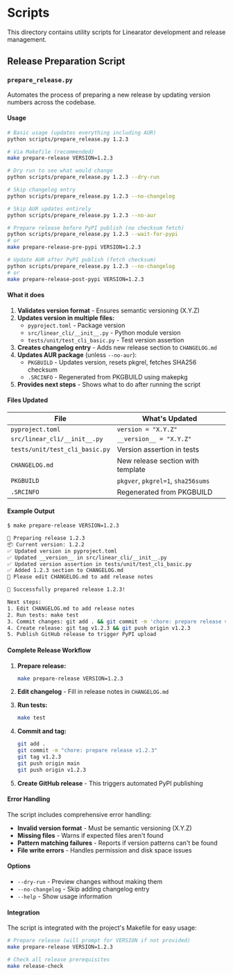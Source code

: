 # Scripts

This directory contains utility scripts for Linearator development and release management.

## Release Preparation Script

### `prepare_release.py`

Automates the process of preparing a new release by updating version numbers across the codebase.

#### Usage

```bash
# Basic usage (updates everything including AUR)
python scripts/prepare_release.py 1.2.3

# Via Makefile (recommended)
make prepare-release VERSION=1.2.3

# Dry run to see what would change
python scripts/prepare_release.py 1.2.3 --dry-run

# Skip changelog entry
python scripts/prepare_release.py 1.2.3 --no-changelog

# Skip AUR updates entirely
python scripts/prepare_release.py 1.2.3 --no-aur

# Prepare release before PyPI publish (no checksum fetch)
python scripts/prepare_release.py 1.2.3 --wait-for-pypi
# or
make prepare-release-pre-pypi VERSION=1.2.3

# Update AUR after PyPI publish (fetch checksum)
python scripts/prepare_release.py 1.2.3 --no-changelog
# or  
make prepare-release-post-pypi VERSION=1.2.3
```

#### What it does

1. **Validates version format** - Ensures semantic versioning (X.Y.Z)
2. **Updates version in multiple files:**
   - `pyproject.toml` - Package version
   - `src/linear_cli/__init__.py` - Python module version
   - `tests/unit/test_cli_basic.py` - Test version assertion
3. **Creates changelog entry** - Adds new release section to `CHANGELOG.md`
4. **Updates AUR package** (unless `--no-aur`):
   - `PKGBUILD` - Updates version, resets pkgrel, fetches SHA256 checksum
   - `.SRCINFO` - Regenerated from PKGBUILD using makepkg
5. **Provides next steps** - Shows what to do after running the script

#### Files Updated

| File | What's Updated |
|------|----------------|
| `pyproject.toml` | `version = "X.Y.Z"` |
| `src/linear_cli/__init__.py` | `__version__ = "X.Y.Z"` |
| `tests/unit/test_cli_basic.py` | Version assertion in tests |
| `CHANGELOG.md` | New release section with template |
| `PKGBUILD` | `pkgver`, `pkgrel=1`, `sha256sums` |
| `.SRCINFO` | Regenerated from PKGBUILD |

#### Example Output

```bash
$ make prepare-release VERSION=1.2.3

🚀 Preparing release 1.2.3
📦 Current version: 1.2.2
✅ Updated version in pyproject.toml
✅ Updated __version__ in src/linear_cli/__init__.py  
✅ Updated version assertion in tests/unit/test_cli_basic.py
✅ Added 1.2.3 section to CHANGELOG.md
📝 Please edit CHANGELOG.md to add release notes

🎉 Successfully prepared release 1.2.3!

Next steps:
1. Edit CHANGELOG.md to add release notes
2. Run tests: make test
3. Commit changes: git add . && git commit -m 'chore: prepare release v1.2.3'
4. Create release: git tag v1.2.3 && git push origin v1.2.3
5. Publish GitHub release to trigger PyPI upload
```

#### Complete Release Workflow

1. **Prepare release:**
   ```bash
   make prepare-release VERSION=1.2.3
   ```

2. **Edit changelog** - Fill in release notes in `CHANGELOG.md`

3. **Run tests:**
   ```bash
   make test
   ```

4. **Commit and tag:**
   ```bash
   git add .
   git commit -m "chore: prepare release v1.2.3"
   git tag v1.2.3
   git push origin main
   git push origin v1.2.3
   ```

5. **Create GitHub release** - This triggers automated PyPI publishing

#### Error Handling

The script includes comprehensive error handling:

- **Invalid version format** - Must be semantic versioning (X.Y.Z)
- **Missing files** - Warns if expected files aren't found
- **Pattern matching failures** - Reports if version patterns can't be found
- **File write errors** - Handles permission and disk space issues

#### Options

- `--dry-run` - Preview changes without making them
- `--no-changelog` - Skip adding changelog entry
- `--help` - Show usage information

#### Integration

The script is integrated with the project's Makefile for easy usage:

```bash
# Prepare release (will prompt for VERSION if not provided)
make prepare-release VERSION=1.2.3

# Check all release prerequisites
make release-check
```